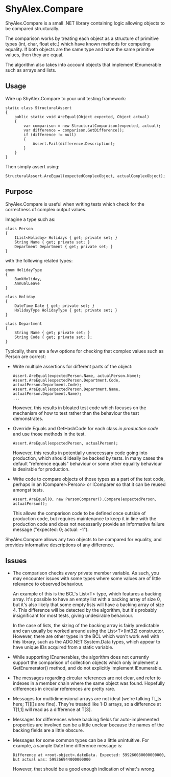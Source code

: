 ShyAlex.Compare
===============

ShyAlex.Compare is a small .NET library containing logic allowing objects to be compared structurally.

The comparison works by treating each object as a structure of primitive types (int, char, float etc.) which have known methods for computing equality. If both objects are the same type and have the same primitive values, then they are equal.

The algorithm also takes into account objects that implement IEnumerable such as arrays and lists.

Usage
-----

Wire up ShyAlex.Compare to your unit testing framework:

    static class StructuralAssert
    {
        public static void AreEqual(Object expected, Object actual)
        {
            var comparison = new StructuralComparison(expected, actual);
            var difference = comparison.GetDifference();
            if (difference != null)
            {
                Assert.Fail(difference.Description);
            }
        }
    }

Then simply assert using:

    StructuralAssert.AreEqual(expectedComplexObject, actualComplexObject);

Purpose
-------

ShyAlex.Compare is useful when writing tests which check for the correctness of complex output values.

Imagine a type such as:

    class Person
    {
        IList<Holiday> Holidays { get; private set; }
        String Name { get; private set; }
        Department Department { get; private set; }
    }

with the following related types:

    enum HolidayType
    {
        BankHoliday,
        AnnualLeave
    }

    class Holiday
    {
        DateTime Date { get; private set; }
        HolidayType HolidayType { get; private set; }
    }

    class Department
    {
        String Name { get; private set; }
        String Code { get; private set; };
    }

Typically, there are a few options for checking that complex values such as Person are correct:

  - Write multiple assertions for different parts of the object:

        Assert.AreEqual(expectedPerson.Name, actualPerson.Name);
        Assert.AreEqual(expectedPerson.Department.Code, actualPerson.Department.Code);
        Assert.AreEqual(expectedPerson.Department.Name, actualPerson.Department.Name);
        ...

    However, this results in bloated test code which focuses on the mechanism of how to test rather than the behaviour the test demonstrates.

  - Override Equals and GetHashCode for each class *in production code* and use those methods in the test.

        Assert.AreEqual(expectedPerson, actualPerson);

    However, this results in potentially unnecessary code going into production, which should ideally be backed by tests. In many cases the default "reference equals" behaviour or some other equality behaviour is desirable for production.

  - Write code to compare objects of those types as a part of the test code, perhaps in an IComparer&lt;Person&gt; or IComparer so that it can be reused amongst tests.

        Assert.AreEqual(0, new PersonComparer().Compare(expectedPerson, actualPerson));

    This allows the comparison code to be defined once outside of production code, but requires maintenance to keep it in line with the production code and does not necessarily provide an informative failure message ("expected: 0; actual: -1").

ShyAlex.Compare allows any two objects to be compared for equality, and provides informative descriptions of any difference.

Issues
------

  - The comparison checks *every* private member variable. As such, you may encounter issues with some types where some values are of little relevance to observed behaviour.

    An example of this is the BCL's List&lt;T&gt; type, which features a backing array. It's possible to have an empty list with a backing array of size 0, but it's also likely that some empty lists will have a backing array of size 4. This difference will be detected by the algorithm, but it's probably insignificant for most tests, giving undesirable behaviour.

    In the case of lists, the sizing of the backing array is fairly predictable and can usually be worked around using the List&lt;T&gt;(Int32) constructor. However, there are other types in the BCL which won't work well with this library, such as the ADO.NET System.Data types, which appear to have unique IDs acquired from a static variable.

  - While supporting IEnumerables, the algorithm does not currently support the comparison of collection objects which only implement a GetEnumerator() method, and do not explicitly implement IEnumerable.

  - The messages regarding circular references are not clear, and refer to indexes in a member chain where the same object was found. Hopefully differences in circular references are pretty rare.

  - Messages for multidimensional arrays are not ideal (we're talking T[,]s here; T[][]s are fine). They're treated like 1-D arrays, so a difference at T[1,1] will read as a difference at T[3].

  - Messages for differences where backing fields for auto-implemented properties are involved can be a little unclear because the names of the backing fields are a little obscure.

  - Messages for some common types can be a little unintuitive. For example, a sample DateTime difference message is:

        Difference at <root-object>.dateData. Expected: 599266080000000000, but actual was: 599266944000000000

    However, that should be a good enough indication of what's wrong.